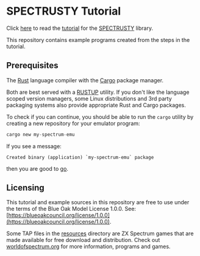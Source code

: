 SPECTRUSTY Tutorial
===================

Click [here][tutorial] to read the [tutorial] for the [SPECTRUSTY] library.

This repository contains example programs created from the steps in the tutorial.


Prerequisites
-------------

The [Rust] language compiler with the [Cargo] package manager.

Both are best served with a [RUSTUP] utility. If you don't like the language scoped version managers, some Linux distributions and 3rd party packaging systems also provide appropriate Rust and Cargo packages.

To check if you can continue, you should be able to run the `cargo` utility by creating a new repository for your emulator program:

```rust
cargo new my-spectrum-emu
```

If you see a message:

```
Created binary (application) `my-spectrum-emu` package
```

then you are good to [go][tutorial].


Licensing
---------

This tutorial and example sources in this repository are free to use under the terms of the Blue Oak Model License 1.0.0.
See: [https://blueoakcouncil.org/license/1.0.0](https://blueoakcouncil.org/license/1.0.0).

Some TAP files in the [resources](resources/) directory are ZX Spectrum games that are made available for free download and distribution. Check out [worldofspectrum.org](https://worldofspectrum.org/) for more information, programs and games.

[SPECTRUSTY]: https://royaltm.github.io/spectrusty/
[tutorial]: https://royaltm.github.io/spectrusty-tutorial/
[Rust]: https://www.rust-lang.org/
[Cargo]: https://crates.io/
[RUSTUP]: https://www.rust-lang.org/learn/get-started#installing-rust